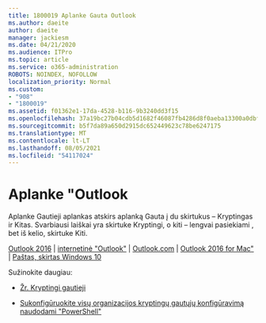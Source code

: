 ```yaml
---
title: 1800019 Aplanke Gauta Outlook
ms.author: daeite
author: daeite
manager: jackiesm
ms.date: 04/21/2020
ms.audience: ITPro
ms.topic: article
ms.service: o365-administration
ROBOTS: NOINDEX, NOFOLLOW
localization_priority: Normal
ms.custom:
- "908"
- "1800019"
ms.assetid: f01362e1-17da-4528-b116-9b3240dd3f15
ms.openlocfilehash: 37a19bc27b04cdb5d1682f46087fb4286d8f0aeba13300a0dbf3ca549d9dd402
ms.sourcegitcommit: b5f7da89a650d2915dc652449623c78be6247175
ms.translationtype: MT
ms.contentlocale: lt-LT
ms.lasthandoff: 08/05/2021
ms.locfileid: "54117024"
---
```

# <a name="focused-inbox-in-outlook"></a>Aplanke "Outlook

Aplanke Gautieji aplankas atskirs aplanką Gauta į du skirtukus – Kryptingas ir Kitas. Svarbiausi laiškai yra skirtuke Kryptingi, o kiti – lengvai pasiekiami , bet iš kelio, skirtuke Kiti.
  
[Outlook 2016](https://go.microsoft.com/fwlink/p/?linkid=2002112&amp;clcid=0x409)  |  [internetinė "Outlook"](https://go.microsoft.com/fwlink/p/?linkid=2002113&amp;clcid=0x409)  |  [Outlook.com](https://go.microsoft.com/fwlink/p/?linkid=2002012&amp;clcid=0x409)  |  [Outlook 2016 for Mac"](https://go.microsoft.com/fwlink/p/?linkid=2002013&amp;clcid=0x409)  |  [Paštas, skirtas Windows 10](https://go.microsoft.com/fwlink/p/?linkid=2001919&amp;clcid=0x409)
  
Sužinokite daugiau:
  
- [Žr. Kryptingi gautieji](https://go.microsoft.com/fwlink/p/?linkid=2002212&amp;clcid=0x409)

- [Sukonfigūruokite visų organizacijos kryptingų gautųjų konfigūravimą naudodami "PowerShell"](https://go.microsoft.com/fwlink/p/?linkid=2002308&amp;clcid=0x409)
